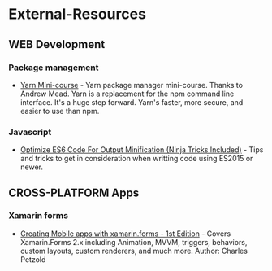 # External-Resources

## WEB Development
### Package management
* [Yarn Mini-course](http://www.mead.io/yarn/?utm_source=newsletter&utm_campaign=yarn&utm_medium=udemy&utm_content=educational&utm_campaign=2017-01-25&utm_source=email-sendgrid&utm_term=7231684&utm_medium=922484http://www.mead.io/yarn/?utm_source=newsletter&utm_campaign=yarn&utm_medium=udemy&utm_content=educational&utm_campaign=2017-01-25&utm_source=email-sendgrid&utm_term=7231684&utm_medium=922484) - Yarn package manager mini-course. Thanks to Andrew Mead. Yarn is a replacement for the npm command line interface. It's a huge step forward. Yarn's faster, more secure, and easier to use than npm.
### Javascript
* [Optimize ES6 Code For Output Minification (Ninja Tricks Included)](https://medium.com/modus-create-front-end-development/optimize-es6-output-size-performance-ninja-tricks-included-d4fc2d313f66#.9lvga4qpi) - Tips and tricks to get in consideration when writting code using ES2015 or newer.

## CROSS-PLATFORM Apps
### Xamarin forms
* [Creating Mobile apps with xamarin.forms - 1st Edition](https://developer.xamarin.com/guides/xamarin-forms/creating-mobile-apps-xamarin-forms/?utm_source=t.co&utm_medium=referral) - Covers Xamarin.Forms 2.x including Animation, MVVM, triggers, behaviors, custom layouts, custom renderers, and much more. Author: Charles Petzold